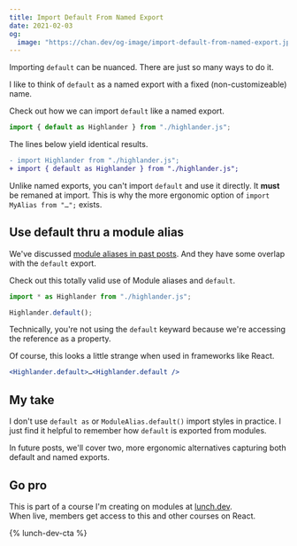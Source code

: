 ```yaml
---
title: Import Default From Named Export
date: 2021-02-03
og:
  image: "https://chan.dev/og-image/import-default-from-named-export.jpg"
---
```


Importing `default` can be nuanced. There are just so many ways to do it.

I like to think of `default` as a named export with a fixed (non-customizeable) name.

Check out how we can import `default` like a named export.

```js
import { default as Highlander } from "./highlander.js";
```

The lines below yield identical results.

```diff
- import Highlander from "./highlander.js";
+ import { default as Highlander } from "./highlander.js";
```

Unlike named exports, you can't import `default` and use it directly. It **must** be remaned at import. This is why the more ergonomic option of `import MyAlias from "…";` exists.

## Use default thru a module alias

We've discussed [module aliases in past posts](../import-all-named-exports-into-one-variable/). And they have some overlap with the `default` export.

Check out this totally valid use of Module aliases and `default`.

```js
import * as Highlander from "./highlander.js";

Highlander.default();
```

Technically, you're not using the `default` keyward because we're accessing the reference as a property.

Of course, this looks a little strange when used in frameworks like React.

```jsx
<Highlander.default>…<Highlander.default />
```

## My take

I don't use `default as` or `ModuleAlias.default()` import styles in practice. I just find it helpful to remember how `default` is exported from modules.

In future posts, we'll cover two, more ergonomic alternatives capturing both default and named exports.

## Go pro

This is part of a course I'm creating on modules at [lunch.dev](https://www.lunch.dev).  
When live, members get access to this and other courses on React.

{% lunch-dev-cta %}

